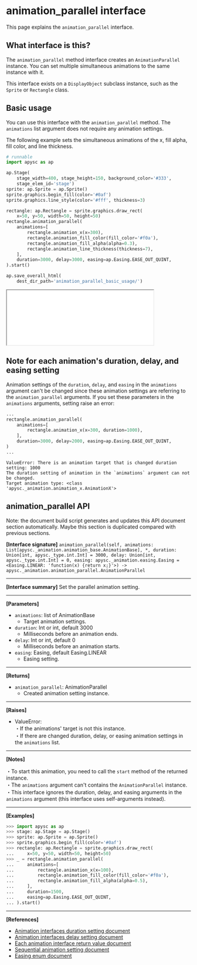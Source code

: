# animation_parallel interface

This page explains the `animation_parallel` interface.

## What interface is this?

The `animation_parallel` method interface creates an `AnimationParallel` instance. You can set multiple simultaneous animations to the same instance with it.

This interface exists on a `DisplayObject` subclass instance, such as the `Sprite` or `Rectangle` class.

## Basic usage

You can use this interface with the `animation_parallel` method. The `animations` list argument does not require any animation settings.

The following example sets the simultaneous animations of the x, fill alpha, fill color, and line thickness.

```py
# runnable
import apysc as ap

ap.Stage(
    stage_width=400, stage_height=150, background_color='#333',
    stage_elem_id='stage')
sprite: ap.Sprite = ap.Sprite()
sprite.graphics.begin_fill(color='#0af')
sprite.graphics.line_style(color='#fff', thickness=3)

rectangle: ap.Rectangle = sprite.graphics.draw_rect(
    x=50, y=50, width=50, height=50)
rectangle.animation_parallel(
    animations=[
        rectangle.animation_x(x=300),
        rectangle.animation_fill_color(fill_color='#f0a'),
        rectangle.animation_fill_alpha(alpha=0.3),
        rectangle.animation_line_thickness(thickness=7),
    ],
    duration=3000, delay=3000, easing=ap.Easing.EASE_OUT_QUINT,
).start()

ap.save_overall_html(
    dest_dir_path='animation_parallel_basic_usage/')
```

<iframe src="static/animation_parallel_basic_usage/index.html" width="400" height="150"></iframe>

## Note for each animation's duration, delay, and easing setting

Animation settings of the `duration`\, `delay`\, and `easing` in the `animations` argument can't be changed since these animation settings are referring to the `animation_parallel` arguments. If you set these parameters in the `animations` arguments, setting raise an error:

```py
...
rectangle.animation_parallel(
    animations=[
        rectangle.animation_x(x=300, duration=1000),
    ],
    duration=3000, delay=2000, easing=ap.Easing.EASE_OUT_QUINT,
)
...
```

```
ValueError: There is an animation target that is changed duration setting: 1000
The duration setting of animation in the `animations` argument can not be changed.
Target animation type: <class 'apysc._animation.animation_x.AnimationX'>
```

## animation_parallel API

<!-- Docstring: apysc._animation.animation_parallel_interface.AnimationParallelInterface.animation_parallel -->

<span class="inconspicuous-txt">Note: the document build script generates and updates this API document section automatically. Maybe this section is duplicated compared with previous sections.</span>

**[Interface signature]** `animation_parallel(self, animations: List[apysc._animation.animation_base.AnimationBase], *, duration: Union[int, apysc._type.int.Int] = 3000, delay: Union[int, apysc._type.int.Int] = 0, easing: apysc._animation.easing.Easing = <Easing.LINEAR: 'function(x) {return x;}'>) -> apysc._animation.animation_parallel.AnimationParallel`<hr>

**[Interface summary]** Set the parallel animation setting.<hr>

**[Parameters]**

- `animations`: list of AnimationBase
  - Target animation settings.
- `duration`: Int or int, default 3000
  - Milliseconds before an animation ends.
- `delay`: Int or int, default 0
  - Milliseconds before an animation starts.
- `easing`: Easing, default Easing.LINEAR
  - Easing setting.

<hr>

**[Returns]**

- `animation_parallel`: AnimationParallel
  - Created animation setting instance.

<hr>

**[Raises]**

- ValueError: <br> ・If the animations' target is not this instance. <br> ・If there are changed duration, delay, or easing animation settings in the `animations` list.

<hr>

**[Notes]**

 ・To start this animation, you need to call the `start` method of the returned instance. <br> ・The `animations` argument can't contains the `AnimationParallel` instance. <br> ・This interface ignores the duration, delay, and easing arguments in the `animations` argument (this interface uses self-arguments instead).<hr>

**[Examples]**

```py
>>> import apysc as ap
>>> stage: ap.Stage = ap.Stage()
>>> sprite: ap.Sprite = ap.Sprite()
>>> sprite.graphics.begin_fill(color='#0af')
>>> rectangle: ap.Rectangle = sprite.graphics.draw_rect(
...     x=50, y=50, width=50, height=50)
>>> _ = rectangle.animation_parallel(
...     animations=[
...         rectangle.animation_x(x=100),
...         rectangle.animation_fill_color(fill_color='#f0a'),
...         rectangle.animation_fill_alpha(alpha=0.5),
...     ],
...     duration=1500,
...     easing=ap.Easing.EASE_OUT_QUINT,
... ).start()
```

<hr>

**[References]**

- [Animation interfaces duration setting document](https://simon-ritchie.github.io/apysc/animation_duration.html)
- [Animation interfaces delay setting document](https://simon-ritchie.github.io/apysc/animation_delay.html)
- [Each animation interface return value document](https://simon-ritchie.github.io/apysc/animation_return_value.html)
- [Sequential animation setting document](https://simon-ritchie.github.io/apysc/sequential_animation.html)
- [Easing enum document](https://simon-ritchie.github.io/apysc/easing_enum.html)